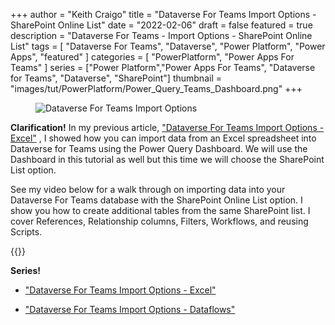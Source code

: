 +++
author = "Keith Craigo"
title = "Dataverse For Teams Import Options - SharePoint Online List"
date = "2022-02-06"
draft = false
featured = true
description = "Dataverse For Teams - Import Options - SharePoint Online List"
tags = [
    "Dataverse For Teams",
    "Dataverse",
    "Power Platform",
    "Power Apps",
    "featured"
]
categories = [
    "PowerPlatform",
    "Power Apps For Teams"
]
series = ["Power Platform","Power Apps For Teams", "Dataverse for Teams", "Dataverse", "SharePoint"]
thumbnail = "images/tut/PowerPlatform/Power_Query_Teams_Dashboard.png"
+++


<figure>
    <img src="/images/tut/PowerPlatform/Power_Query_Teams_Dashboard.png "
         alt="Dataverse For Teams Import Options">
    
</figure>


**Clarification!** In my previous article, ["Dataverse For Teams Import Options - Excel"](https://www.kcraigo.com/post/powerplatform/dataverse/dataverseforteams_import_options/ "Dataverse Import Options - Excel") , I showed how you can import data from an Excel spreadsheet into Dataverse for Teams using the Power Query Dashboard. We will use the Dashboard in this tutorial as well but this time we will choose the SharePoint List option. 


See my video below for a walk through on importing data into your Dataverse For Teams database with the SharePoint Online List option. I show you how to create additional tables from the same SharePoint list. I cover References, Relationship columns, Filters, Workflows, and reusing Scripts.

{{<youtube r12sebCCgEI>}}


**Series!** 

- ["Dataverse For Teams Import Options - Excel"](https://www.kcraigo.com/post/powerplatform/dataverse/dataverseforteams_import_options-excel/ "Dataverse Import Options - Excel") 

- ["Dataverse For Teams Import Options - Dataflows"](https://www.kcraigo.com/post/powerplatform/dataverse/dataverseforteams_import_options-dataflows/ "Dataverse For Teams - Import Options Dataflows") 

